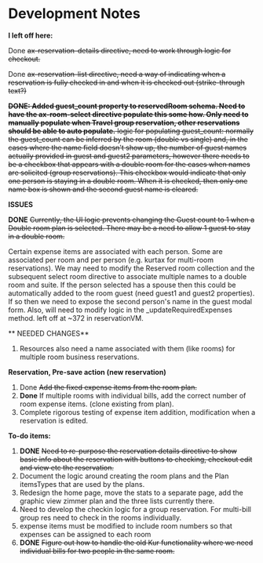 Development Notes
=================

**I left off here:**

  Done ~~ax-reservation-details directive, need to work through logic for checkout.~~

  Done ~~ax-reservation-list directive, need a way of indicating when a reservation is fully checked in and when it is checked out (strike-through text?)~~

  ~~**DONE: Added guest_count property to reservedRoom schema. Need to have the ax-room-select directive populate this some how. Only
  need to manually populate when Travel group reservation, other reservations should be able to auto populate.**
  logic for populating guest_count:
    normally the guest_count can be inferred by the room (double vs single) and, in the cases where the name field doesn't show up,
    the number of guest names actually provided in guest and guest2 parameters, however there needs to be a checkbox
    that appears with a double room for the cases when names are solicited (group reservations). This checkbox would
    indicate that only one person is staying in a double room. When it is checked, then only one name box is shown and the
    second guest name is cleared.~~


**ISSUES**

**DONE** ~~Currently, the UI logic prevents changing the Guest count to 1 when a Double room plan is selected. There may be a need
to allow 1 guest to stay in a double room.~~

Certain expense items are associated with each person. Some are associated per room and per person (e.g. kurtax for
multi-room reservations). We may need to modify the Reserved room collection and the subsequent select room directive to
associate multiple names to a double room and suite. If the person selected has a spouse then this could be
automatically added to the room guest (need guest1 and guest2 properties).
If so then we need to expose the second person's name in the guest modal form. Also, will need to modify logic in
the _updateRequiredExpenses method. left off at ~372 in reservationVM.

** NEEDED CHANGES**

1. Resources also need a name associated with them (like rooms) for multiple room business reservations.

**Reservation, Pre-save action (new reservation)**

  1. Done ~~Add the fixed expense items from the room plan.~~
  2. **Done** If multiple rooms with individual bills, add the correct number of room expense items. (clone existing from plan).
  3. Complete rigorous testing of expense item addition, modification when a reservation is edited.

 **To-do items:**

 1. **DONE** ~~Need to re-purpose the reservation details directive to show basic info about the reservation with buttons
    to checking, checkout edit and view etc the reservation.~~
 2. Document the logic around creating the room plans and the Plan itemsTypes that are used by the plans.
 2. Redesign the home page, move the stats to a separate page, add the graphic view zimmer plan and the three lists
    currently there.
 3. Need to develop the checkin logic for a group reservation. For multi-bill group res need to check in the rooms
    individually.
 4. expense items must be modified to include room numbers so that expenses can be assigned to each room
 5. **DONE** ~~Figure out how to handle the old Kur functionality where we need individual bills for two people in the same room.~~
